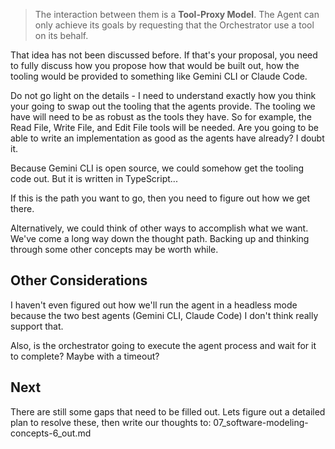 <!-- Probably could get the Agent loaded with a set of File System tools via an MCP server, then turn off Gemini's tools via settings. But I want the agent to get there. -->

> The interaction between them is a **Tool-Proxy Model**. The Agent can only achieve its goals by requesting that the Orchestrator use a tool on its behalf.

That idea has not been discussed before. If that's your proposal, you need to fully discuss how you propose how that would be built out, how the tooling would be provided to something like Gemini CLI or Claude Code.

Do not go light on the details - I need to understand exactly how you think your going to swap out the tooling that the agents provide. The tooling we have will need to be as robust as the tools they have. So for example, the Read File, Write File, and Edit File tools will be needed. Are you going to be able to write an implementation as good as the agents have already? I doubt it.

Because Gemini CLI is open source, we could somehow get the tooling code out. But it is written in TypeScript...

If this is the path you want to go, then you need to figure out how we get there.

Alternatively, we could think of other ways to accomplish what we want. We've come a long way down the thought path. Backing up and thinking through some other concepts may be worth while.

## Other Considerations

I haven't even figured out how we'll run the agent in a headless mode because the two best agents (Gemini CLI, Claude Code) I don't think really support that.

Also, is the orchestrator going to execute the agent process and wait for it to complete? Maybe with a timeout?

## Next

There are still some gaps that need to be filled out. Lets figure out a detailed plan to resolve these, then write our thoughts to: 07_software-modeling-concepts-6_out.md


